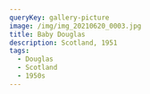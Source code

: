```yaml
---
queryKey: gallery-picture
image: /img/img_20210620_0003.jpg
title: Baby Douglas
description: Scotland, 1951
tags:
  - Douglas
  - Scotland
  - 1950s
---
```

